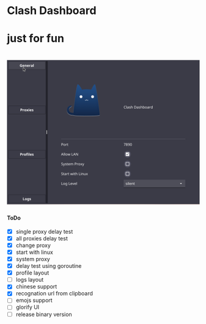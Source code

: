 # Clash Dashboard

# just for fun

<h1 align="center">
  <img src="https://github.com/dmzlingyin/clashG/blob/main/data/clash.png" alt="clashG">
</h1>

#### ToDo

- [x] single proxy delay test
- [x] all proxies delay test
- [x] change proxy
- [x] start with linux
- [x] system proxy
- [x] delay test using goroutine
- [x] profile layout
- [ ] logs layout
- [x] chinese support
- [x] recognation url from clipboard
- [ ] emojs support
- [ ] glorify UI
- [ ] release binary version
